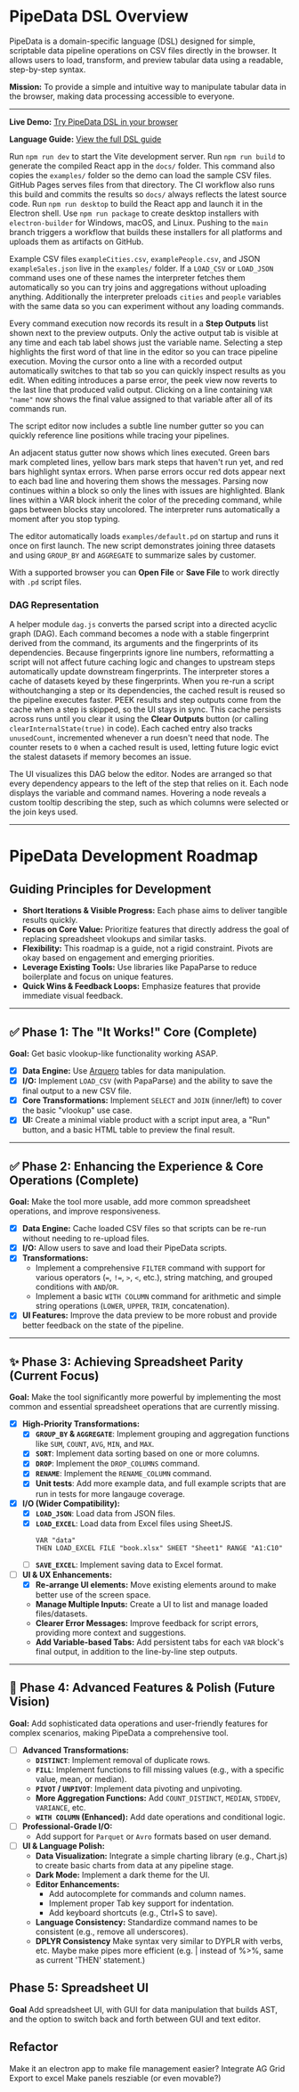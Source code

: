 # PipeData DSL Overview

PipeData is a domain-specific language (DSL) designed for simple, scriptable data pipeline operations on CSV files directly in the browser. It allows users to load, transform, and preview tabular data using a readable, step-by-step syntax.

**Mission:** To provide a simple and intuitive way to manipulate tabular data in the browser, making data processing accessible to everyone.

---

**Live Demo:** [Try PipeData DSL in your browser](https://codyburker.github.io/data_dsl/)

**Language Guide:** [View the full DSL guide](guide.md)

Run `npm run dev` to start the Vite development server.
Run `npm run build` to generate the compiled React app in the `docs/` folder. This command also copies the `examples/` folder so the demo can load the sample CSV files. GitHub Pages serves files from that directory. The CI workflow also runs this build and commits the results so `docs/` always reflects the latest source code.
Run `npm run desktop` to build the React app and launch it in the Electron shell.
Use `npm run package` to create desktop installers with `electron-builder` for Windows, macOS, and Linux.
Pushing to the `main` branch triggers a workflow that builds these installers for all platforms and uploads them as artifacts on GitHub.

Example CSV files `exampleCities.csv`, `examplePeople.csv`, and JSON
`exampleSales.json` live in the `examples/` folder. If a `LOAD_CSV` or
`LOAD_JSON` command uses one of these names the interpreter fetches them
automatically so you can try joins and aggregations without uploading
anything. Additionally the interpreter preloads `cities` and `people`
variables with the same data so you can experiment without any loading
commands.

Every command execution now records its result in a **Step Outputs** list shown
next to the preview outputs. Only the active output tab is visible at any time and
each tab label shows just the variable name. Selecting a step highlights the
first word of that line in the editor so you can trace pipeline execution.
Moving the cursor onto a line with a recorded output automatically switches to
that tab so you can quickly inspect results as you edit. When editing introduces
a parse error, the peek view now reverts to the last line that produced valid
output.
Clicking on a line containing `VAR "name"` now shows the final value assigned to
that variable after all of its commands run.

The script editor now includes a subtle line number gutter so you can quickly
reference line positions while tracing your pipelines.

An adjacent status gutter now shows which lines executed. Green bars mark
completed lines, yellow bars mark steps that haven't run yet, and red bars
highlight syntax errors. When parse errors occur red dots appear next to each bad line and hovering them shows the messages. Parsing now continues within a block so only the lines with issues are highlighted. Blank lines within a VAR block inherit the color of the
preceding command, while gaps between blocks stay uncolored. The interpreter runs
automatically a moment after you stop typing.

The editor automatically loads `examples/default.pd` on startup and runs it once
on first launch. The new script demonstrates joining three datasets and using
`GROUP_BY` and `AGGREGATE` to summarize sales by customer.

With a supported browser you can **Open File** or **Save File** to work directly with `.pd` script files.

### DAG Representation

A helper module `dag.js` converts the parsed script into a directed acyclic graph
(DAG). Each command becomes a node with a stable fingerprint derived from the
command, its arguments and the fingerprints of its dependencies. Because
fingerprints ignore line numbers, reformatting a script will not affect future
caching logic and changes to upstream steps automatically update downstream
fingerprints.
The interpreter stores a cache of datasets keyed by these fingerprints. When you
re-run a script withoutchanging a step or its dependencies, the cached result is
reused so the pipeline executes faster. PEEK results and step outputs come from
the cache when a step is skipped, so the UI stays in sync. This cache persists
across runs until you clear it using the **Clear Outputs** button (or calling
`clearInternalState(true)` in code).
Each cached entry also tracks `unusedCount`, incremented whenever a run doesn't
need that node. The counter resets to `0` when a cached result is used, letting
future logic evict the stalest datasets if memory becomes an issue.

The UI visualizes this DAG below the editor. Nodes are arranged so that every dependency appears to the left of the step that relies on it. Each node displays the variable and command names. Hovering a node reveals a custom tooltip describing the step, such as which columns were selected or the join keys used.

---

# PipeData Development Roadmap

## Guiding Principles for Development

* **Short Iterations & Visible Progress:** Each phase aims to deliver tangible results quickly.
* **Focus on Core Value:** Prioritize features that directly address the goal of replacing spreadsheet vlookups and similar tasks.
* **Flexibility:** This roadmap is a guide, not a rigid constraint. Pivots are okay based on engagement and emerging priorities.
* **Leverage Existing Tools:** Use libraries like PapaParse to reduce boilerplate and focus on unique features.
* **Quick Wins & Feedback Loops:** Emphasize features that provide immediate visual feedback.

---

## ✅ Phase 1: The "It Works!" Core (Complete)

**Goal:** Get basic vlookup-like functionality working ASAP.

- [x] **Data Engine:** Use [Arquero](https://github.com/uwdata/arquero) tables for data manipulation.
- [x] **I/O:** Implement `LOAD_CSV` (with PapaParse) and the ability to save the final output to a new CSV file.
- [x] **Core Transformations:** Implement `SELECT` and `JOIN` (inner/left) to cover the basic "vlookup" use case.
- [x] **UI:** Create a minimal viable product with a script input area, a "Run" button, and a basic HTML table to preview the final result.

---

## ✅ Phase 2: Enhancing the Experience & Core Operations (Complete)

**Goal:** Make the tool more usable, add more common spreadsheet operations, and improve responsiveness.

- [x] **Data Engine:** Cache loaded CSV files so that scripts can be re-run without needing to re-upload files.
- [x] **I/O:** Allow users to save and load their PipeData scripts.
- [x] **Transformations:**
    * Implement a comprehensive `FILTER` command with support for various operators (`=`, `!=`, `>`, `<`, etc.), string matching, and grouped conditions with `AND`/`OR`.
    * Implement a basic `WITH COLUMN` command for arithmetic and simple string operations (`LOWER`, `UPPER`, `TRIM`, concatenation).
- [x] **UI Features:** Improve the data preview to be more robust and provide better feedback on the state of the pipeline.

---

## ✨ Phase 3: Achieving Spreadsheet Parity (Current Focus)

**Goal:** Make the tool significantly more powerful by implementing the most common and essential spreadsheet operations that are currently missing.

- [x] **High-Priority Transformations:**
    * [X] **`GROUP_BY` & `AGGREGATE`**: Implement grouping and aggregation functions like `SUM`, `COUNT`, `AVG`, `MIN`, and `MAX`.
    * [X] **`SORT`**: Implement data sorting based on one or more columns.
    * [X] **`DROP`**: Implement the `DROP_COLUMNS` command.
    * [X] **`RENAME`**: Implement the `RENAME_COLUMN` command.
    * [X] **Unit tests**: Add more example data, and full example scripts that are run in tests for more langauge coverage.
- [x] **I/O (Wider Compatibility):**
    * [X] **`LOAD_JSON`**: Load data from JSON files.
    * [X] **`LOAD_EXCEL`**: Load data from Excel files using SheetJS.
      ```
      VAR "data"
      THEN LOAD_EXCEL FILE "book.xlsx" SHEET "Sheet1" RANGE "A1:C10"
      ```
    * [ ] **`SAVE_EXCEL`**: Implement saving data to Excel format.
- [ ] **UI & UX Enhancements:**
    * [X] **Re-arrange UI elements:** Move existing elements around to make better use of the screen space.
    * **Manage Multiple Inputs:** Create a UI to list and manage loaded files/datasets.
    * **Clearer Error Messages:** Improve feedback for script errors, providing more context and suggestions.
    * **Add Variable-based Tabs:** Add persistent tabs for each `VAR` block's final output, in addition to the line-by-line step outputs.

---

## 🌟 Phase 4: Advanced Features & Polish (Future Vision)

**Goal:** Add sophisticated data operations and user-friendly features for complex scenarios, making PipeData a comprehensive tool.

- [ ] **Advanced Transformations:**
    * **`DISTINCT`**: Implement removal of duplicate rows.
    * **`FILL`**: Implement functions to fill missing values (e.g., with a specific value, mean, or median).
    * **`PIVOT` / `UNPIVOT`**: Implement data pivoting and unpivoting.
    * **More Aggregation Functions:** Add `COUNT_DISTINCT`, `MEDIAN`, `STDDEV`, `VARIANCE`, etc.
    * **`WITH COLUMN` (Enhanced):** Add date operations and conditional logic.
- [ ] **Professional-Grade I/O:**
    * Add support for `Parquet` or `Avro` formats based on user demand.
- [ ] **UI & Language Polish:**
    * **Data Visualization:** Integrate a simple charting library (e.g., Chart.js) to create basic charts from data at any pipeline stage.
    * **Dark Mode:** Implement a dark theme for the UI.
    * **Editor Enhancements:**
        * Add autocomplete for commands and column names.
        * Implement proper Tab key support for indentation.
        * Add keyboard shortcuts (e.g., Ctrl+S to save).
    * **Language Consistency:** Standardize command names to be consistent (e.g., remove all underscores).
    * **DPLYR Consistency** Make syntax very similar to DYPLR with verbs, etc. Maybe make pipes more efficient (e.g. | instead of %>%, same as current 'THEN' statement.)

## Phase 5: Spreadsheet UI
**Goal** Add spreadsheet UI, with GUI for data manipulation that builds AST, and the option to switch back and forth between GUI and text editor.

## Refactor
Make it an electron app to make file management easier?
Integrate AG Grid
Export to excel
Make panels resziable (or even movable?)